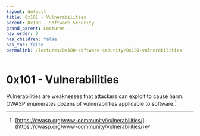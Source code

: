 ```yaml
---
layout: default
title: 0x101 - Vulnerabilities
parent: 0x100 - Software Security
grand_parent: Lectures
nav_order: 0
has_children: false
has_toc: false
permalink: /lectures/0x100-software-security/0x101-vulnerabilities 
---
```


# 0x101 - Vulnerabilities

Vulnerabilities are weaknesses that attackers can exploit to cause harm.
OWASP enumerates dozens of vulnerabilities applicable to software.[^1]


[^1]: [https://owasp.org/www-community/vulnerabilities/](https://owasp.org/www-community/vulnerabilities/)

